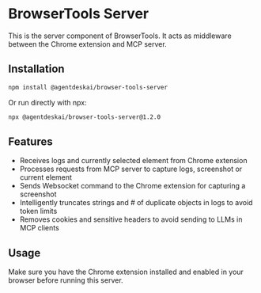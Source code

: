 # BrowserTools Server

This is the server component of BrowserTools. It acts as middleware between the Chrome extension and MCP server.

## Installation

```bash
npm install @agentdeskai/browser-tools-server
```

Or run directly with npx:

```bash
npx @agentdeskai/browser-tools-server@1.2.0
```

## Features

- Receives logs and currently selected element from Chrome extension
- Processes requests from MCP server to capture logs, screenshot or current element
- Sends Websocket command to the Chrome extension for capturing a screenshot
- Intelligently truncates strings and # of duplicate objects in logs to avoid token limits
- Removes cookies and sensitive headers to avoid sending to LLMs in MCP clients

## Usage

Make sure you have the Chrome extension installed and enabled in your browser before running this server.